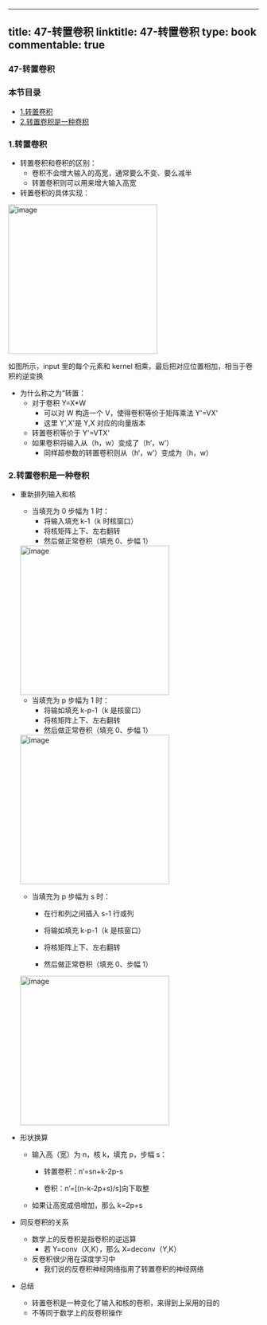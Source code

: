 
---
title: 47-转置卷积
linktitle: 47-转置卷积
type: book
commentable: true
---

### 47-转置卷积

### 本节目录

- [1.转置卷积](#1转置卷积)
- [2.转置卷积是一种卷积](#2转置卷积是一种卷积)

### 1.转置卷积

- 转置卷积和卷积的区别：
  - 卷积不会增大输入的高宽，通常要么不变、要么减半
  - 转置卷积则可以用来增大输入高宽
- 转置卷积的具体实现：

<img src="https://assets.ng-tech.icu/book/DeepLearning-MuLi-Notes/imgs/47/47-01.png" alt="image" width="300" />

如图所示，input 里的每个元素和 kernel 相乘，最后把对应位置相加，相当于卷积的逆变换

- 为什么称之为“转置：
  - 对于卷积 Y=X\*W
    - 可以对 W 构造一个 V，使得卷积等价于矩阵乘法 Y'=VX'
    - 这里 Y',X'是 Y,X 对应的向量版本
  - 转置卷积等价于 Y'=VTX'
  - 如果卷积将输入从（h，w）变成了（h‘，w’）
    - 同样超参数的转置卷积则从（h‘，w’）变成为（h，w）

### 2.转置卷积是一种卷积

- 重新排列输入和核

  - 当填充为 0 步幅为 1 时：
    - 将输入填充 k-1（k 时核窗口）
    - 将核矩阵上下、左右翻转
    - 然后做正常卷积（填充 0、步幅 1）

  <img src="https://assets.ng-tech.icu/book/DeepLearning-MuLi-Notes/imgs/47/47-02.png" alt="image" width="300" />

  - 当填充为 p 步幅为 1 时：
    - 将输如填充 k-p-1（k 是核窗口）
    - 将核矩阵上下、左右翻转
    - 然后做正常卷积（填充 0、步幅 1）

  <img src="https://assets.ng-tech.icu/book/DeepLearning-MuLi-Notes/imgs/47/47-03.png" alt="image" width="300" />

  - 当填充为 p 步幅为 s 时：

    - 在行和列之间插入 s-1 行或列

    - 将输如填充 k-p-1（k 是核窗口）
    - 将核矩阵上下、左右翻转
    - 然后做正常卷积（填充 0、步幅 1）

  <img src="https://assets.ng-tech.icu/book/DeepLearning-MuLi-Notes/imgs/47/47-04.png" alt="image" width="300" />

- 形状换算

  - 输入高（宽）为 n，核 k，填充 p，步幅 s：

    - 转置卷积：n‘=sn+k-2p-s

    - 卷积：n’=[(n-k-2p+s)/s]向下取整

  - 如果让高宽成倍增加，那么 k=2p+s

- 同反卷积的关系

  - 数学上的反卷积是指卷积的逆运算
    - 若 Y=conv（X,K），那么 X=deconv（Y,K）
  - 反卷积很少用在深度学习中
    - 我们说的反卷积神经网络指用了转置卷积的神经网络

- 总结

  - 转置卷积是一种变化了输入和核的卷积，来得到上采用的目的
  - 不等同于数学上的反卷积操作

    